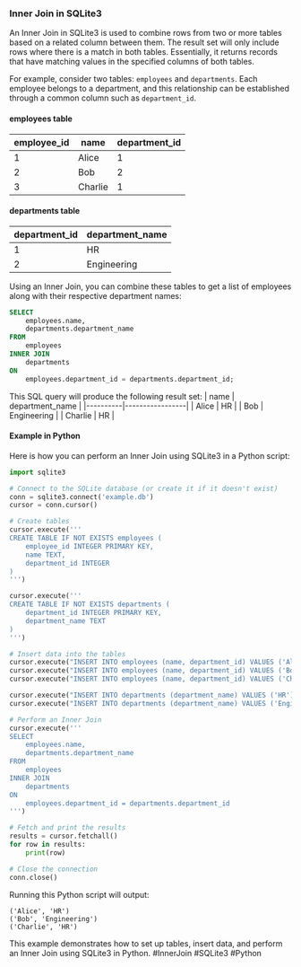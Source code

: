 ### Inner Join in SQLite3

An Inner Join in SQLite3 is used to combine rows from two or more tables based on a related column between them. The result set will only include rows where there is a match in both tables. Essentially, it returns records that have matching values in the specified columns of both tables.

For example, consider two tables: `employees` and `departments`. Each employee belongs to a department, and this relationship can be established through a common column such as `department_id`.

#### employees table
| employee_id | name     | department_id |
|-------------|----------|---------------|
| 1           | Alice    | 1             |
| 2           | Bob      | 2             |
| 3           | Charlie  | 1             |

#### departments table
| department_id | department_name |
|---------------|-----------------|
| 1             | HR              |
| 2             | Engineering     |

Using an Inner Join, you can combine these tables to get a list of employees along with their respective department names:

```sql
SELECT 
    employees.name, 
    departments.department_name 
FROM 
    employees 
INNER JOIN 
    departments 
ON 
    employees.department_id = departments.department_id;
```

This SQL query will produce the following result set:
| name     | department_name |
|----------|-----------------|
| Alice    | HR              |
| Bob      | Engineering     |
| Charlie  | HR              |

#### Example in Python

Here is how you can perform an Inner Join using SQLite3 in a Python script:

```python
import sqlite3

# Connect to the SQLite database (or create it if it doesn't exist)
conn = sqlite3.connect('example.db')
cursor = conn.cursor()

# Create tables
cursor.execute('''
CREATE TABLE IF NOT EXISTS employees (
    employee_id INTEGER PRIMARY KEY,
    name TEXT,
    department_id INTEGER
)
''')

cursor.execute('''
CREATE TABLE IF NOT EXISTS departments (
    department_id INTEGER PRIMARY KEY,
    department_name TEXT
)
''')

# Insert data into the tables
cursor.execute("INSERT INTO employees (name, department_id) VALUES ('Alice', 1)")
cursor.execute("INSERT INTO employees (name, department_id) VALUES ('Bob', 2)")
cursor.execute("INSERT INTO employees (name, department_id) VALUES ('Charlie', 1)")

cursor.execute("INSERT INTO departments (department_name) VALUES ('HR')")
cursor.execute("INSERT INTO departments (department_name) VALUES ('Engineering')")

# Perform an Inner Join
cursor.execute('''
SELECT 
    employees.name, 
    departments.department_name 
FROM 
    employees 
INNER JOIN 
    departments 
ON 
    employees.department_id = departments.department_id
''')

# Fetch and print the results
results = cursor.fetchall()
for row in results:
    print(row)

# Close the connection
conn.close()
```

Running this Python script will output:
```
('Alice', 'HR')
('Bob', 'Engineering')
('Charlie', 'HR')
```

This example demonstrates how to set up tables, insert data, and perform an Inner Join using SQLite3 in Python. #InnerJoin #SQLite3 #Python